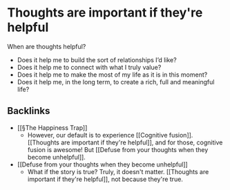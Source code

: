 # Thoughts are important if they're helpful
When are thoughts helpful?
* Does it help me to build the sort of relationships I’d like?
* Does it help me to connect with what I truly value?
* Does it help me to make the most of my life as it is in this moment?
* Does it help me, in the long term, to create a rich, full and meaningful life?

## Backlinks
* [[§The Happiness Trap]]
	* However, our default is to experience [[Cognitive fusion]]. [[Thoughts are important if they're helpful]], and for those, cognitive fusion is awesome! But [[Defuse from your thoughts when they become unhelpful]].
* [[Defuse from your thoughts when they become unhelpful]]
	* What if the story is true? Truly, it doesn't matter. [[Thoughts are important if they're helpful]], not because they're true.

<!-- #Life -->

<!-- {BearID:9BAB173D-3A0C-4778-976F-284EA4703648-15756-0000130466C95939} -->
